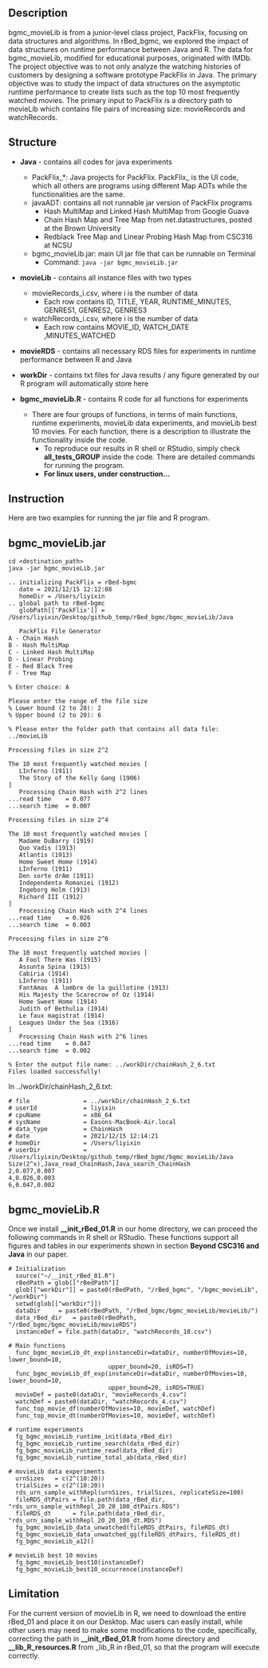 ## Description
bgmc_movieLib is from a junior-level class project, PackFlix, focusing on data structures and algorithms. In rBed_bgmc, we explored the impact of data structures on runtime performance between Java and R. The data for bgmc_movieLib, modified for educational purposes, originated with IMDb. The project objective was to not only analyze the watching histories of customers by designing a software prototype PackFlix in Java. The primary objective was to study the impact of data structures on the asymptotic runtime performance to create lists such as the top 10 most frequently watched movies. The primary input to PackFlix is a directory path to movieLib which contains file pairs of increasing size: movieRecords and watchRecords.

## Structure

* **Java** - contains all codes for java experiments
  * PackFlix_*: Java projects for PackFlix. PackFlix_ is the UI code, which all others are programs using different Map ADTs while the functionalities are the same.
  * javaADT: contains all not runnable jar version of PackFlix programs
    * Hash MultiMap and Linked Hash MultiMap from Google Guava
    * Chain Hash Map and Tree Map from net.datastructures, posted at the Brown University
    * Redblack Tree Map and Linear Probing Hash Map from CSC316 at NCSU
  * bgmc_movieLib.jar: main UI jar file that can be runnable on Terminal
    * Command: ```java -jar bgmc_movieLib.jar``` 
    
* **movieLib** - contains all instance files with two types
  * movieRecords_i.csv, where i is the number of data
    * Each row contains ID, TITLE, YEAR, RUNTIME_MINUTES, GENRES1, GENRES2, GENRES3
  * watchRecords_i.csv, where i is the number of data
    * Each row contains MOVIE_ID, WATCH_DATE ,MINUTES_WATCHED 

* **movieRDS** - contains all necessary RDS files for experiments in runtime performance between R and Java

* **workDir** - contains txt files for Java results / any figure generated by our R program will automatically store here

* **bgmc_movieLib.R** - contains R code for all functions for experiments
  * There are four groups of functions, in terms of main functions, runtime experiments, movieLib data experiments, and movieLib best 10 movies. For each function, there is a description to illustrate the functionality inside the code.
    * To reproduce our results in R shell or RStudio, simply check **all_tests_GROUP** inside the code. There are detailed commands for running the program. 
    * **For linux users, under construction...**

## Instruction
Here are two examples for running the jar file and R program.

## bgmc_movieLib.jar

```
cd <destination_path>
java -jar bgmc_movieLib.jar

.. initializing PackFlix = rBed-bgmc
   date = 2021/12/15 12:12:08
   homeDir = /Users/liyixin
.. global path to rBed-bgmc
   globPath[['PackFlix']] = /Users/liyixin/Desktop/github_temp/rBed_bgmc/bgmc_movieLib/Java

   PackFlix File Generator
A - Chain Hash
B - Hash MultiMap
C - Linked Hash MultiMap
D - Linear Probing
E - Red Black Tree
F - Tree Map

% Enter choice: A

Please enter the range of the file size
% Lower bound (2 to 20): 2
% Upper bound (2 to 20): 6

% Please enter the folder path that contains all data file: ../movieLib

Processing files in size 2^2

The 10 most frequently watched movies [
   LInferno (1911)
   The Story of the Kelly Gang (1906)
]
   Processing Chain Hash with 2^2 lines
...read time    = 0.077
...search time  = 0.007

Processing files in size 2^4

The 10 most frequently watched movies [
   Madame DuBarry (1919)
   Quo Vadis (1913)
   Atlantis (1913)
   Home Sweet Home (1914)
   LInferno (1911)
   Den sorte drAm (1911)
   Independenta Romaniei (1912)
   Ingeborg Holm (1913)
   Richard III (1912)
]
   Processing Chain Hash with 2^4 lines
...read time    = 0.026
...search time  = 0.003

Processing files in size 2^6

The 10 most frequently watched movies [
   A Fool There Was (1915)
   Assunta Spina (1915)
   Cabiria (1914)
   LInferno (1911)
   FantAmas  A lombre de la guillotine (1913)
   His Majesty the Scarecrow of Oz (1914)
   Home Sweet Home (1914)
   Judith of Bethulia (1914)
   Le faux magistrat (1914)
   Leagues Under the Sea (1916)
]
   Processing Chain Hash with 2^6 lines
...read time    = 0.047
...search time  = 0.002

% Enter the output file name: ../workDir/chainHash_2_6.txt
Files loaded successfully!

```
In ../workDir/chainHash_2_6.txt: 

```
# file               = ../workDir/chainHash_2_6.txt
# userId             = liyixin
# cpuName            = x86_64
# sysName            = Easons-MacBook-Air.local
# data_type          = ChainHash
# date               = 2021/12/15 12:14:21
# homeDir            = /Users/liyixin
# userDir            = /Users/liyixin/Desktop/github_temp/rBed_bgmc/bgmc_movieLib/Java
Size(2^x),Java_read_ChainHash,Java_search_ChainHash
2,0.077,0.007
4,0.026,0.003
6,0.047,0.002
```

## bgmc_movieLib.R
Once we install **__init_rBed_01.R** in our home directory, we can proceed the following commands in R shell or RStudio. These functions support all figures and tables in our experiments shown in section **Beyond CSC316 and Java** in our paper.

```
# Initialization
  source("~/__init_rBed_01.R")
  rBedPath = glob[["rBedPath"]]  
  glob[["workDir"]] = paste0(rBedPath, "/rBed_bgmc", "/bgmc_movieLib", "/workDir") 
  setwd(glob[["workDir"]])
  dataDir     = paste0(rBedPath, "/rBed_bgmc/bgmc_movieLib/movieLib/") 
  data_rBed_dir   = paste0(rBedPath, "/rBed_bgmc/bgmc_movieLib/movieRDS") 
  instanceDef = file.path(dataDir, "watchRecords_10.csv")
  
# Main functions
  func_bgmc_movieLib_dt_exp(instanceDir=dataDir, numberOfMovies=10, lower_bound=10, 
                            upper_bound=20, isRDS=T)
  func_bgmc_movieLib_df_exp(instanceDir=dataDir, numberOfMovies=10, lower_bound=10, 
                            upper_bound=20, isRDS=TRUE)
  movieDef = paste0(dataDir, "movieRecords_4.csv")
  watchDef = paste0(dataDir, "watchRecords_4.csv")
  func_top_movie_df(numberOfMovies=10, movieDef, watchDef)
  func_top_movie_dt(numberOfMovies=10, movieDef, watchDef)
  
# runtime experiments
  fg_bgmc_movieLib_runtime_init(data_rBed_dir)  
  fg_bgmc_movieLib_runtime_search(data_rBed_dir)
  fg_bgmc_movieLib_runtime_read(data_rBed_dir)
  fg_bgmc_movieLib_runtime_total_ab(data_rBed_dir)
  
# movieLib data experiments
  urnSizes   = c(2^(10:20))
  trialSizes = c(2^(10:20))
  rds_urn_sample_withRepl(urnSizes, trialSizes, replicateSize=100)
  fileRDS_dtPairs = file.path(data_rBed_dir, "rds_urn_sample_withRepl_20_20_100_dtPairs.RDS")
  fileRDS_dt      = file.path(data_rBed_dir, "rds_urn_sample_withRepl_20_20_100_dt.RDS")
  fg_bgmc_movieLib_data_unwatched(fileRDS_dtPairs, fileRDS_dt)
  fg_bgmc_movieLib_data_unwatched_gg(fileRDS_dtPairs, fileRDS_dt)
  fg_bgmc_movieLib_a12()
  
# movieLib best 10 movies
  fg_bgmc_movieLib_best10(instanceDef)
  fg_bgmc_movieLib_best10_occurrence(instanceDef)
```

## Limitation
For the current version of movieLib in R, we need to download the entire rBed_01 and place it on our Desktop. Mac users can easily install, while other users may need to make some modifications to the code, specifically, correcting the path in **__init_rBed_01.R** from home directory and **__lib_R_resources.R** from _lib_R in rBed_01, so that the program will execute correctly.

